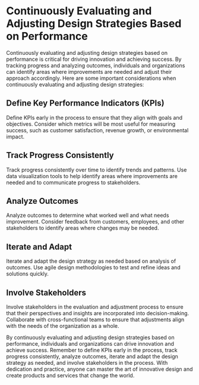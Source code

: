 Continuously Evaluating and Adjusting Design Strategies Based on Performance
===========================================================================================================================

Continuously evaluating and adjusting design strategies based on performance is critical for driving innovation and achieving success. By tracking progress and analyzing outcomes, individuals and organizations can identify areas where improvements are needed and adjust their approach accordingly. Here are some important considerations when continuously evaluating and adjusting design strategies:

Define Key Performance Indicators (KPIs)
----------------------------------------

Define KPIs early in the process to ensure that they align with goals and objectives. Consider which metrics will be most useful for measuring success, such as customer satisfaction, revenue growth, or environmental impact.

Track Progress Consistently
---------------------------

Track progress consistently over time to identify trends and patterns. Use data visualization tools to help identify areas where improvements are needed and to communicate progress to stakeholders.

Analyze Outcomes
----------------

Analyze outcomes to determine what worked well and what needs improvement. Consider feedback from customers, employees, and other stakeholders to identify areas where changes may be needed.

Iterate and Adapt
-----------------

Iterate and adapt the design strategy as needed based on analysis of outcomes. Use agile design methodologies to test and refine ideas and solutions quickly.

Involve Stakeholders
--------------------

Involve stakeholders in the evaluation and adjustment process to ensure that their perspectives and insights are incorporated into decision-making. Collaborate with cross-functional teams to ensure that adjustments align with the needs of the organization as a whole.

By continuously evaluating and adjusting design strategies based on performance, individuals and organizations can drive innovation and achieve success. Remember to define KPIs early in the process, track progress consistently, analyze outcomes, iterate and adapt the design strategy as needed, and involve stakeholders in the process. With dedication and practice, anyone can master the art of innovative design and create products and services that change the world.
